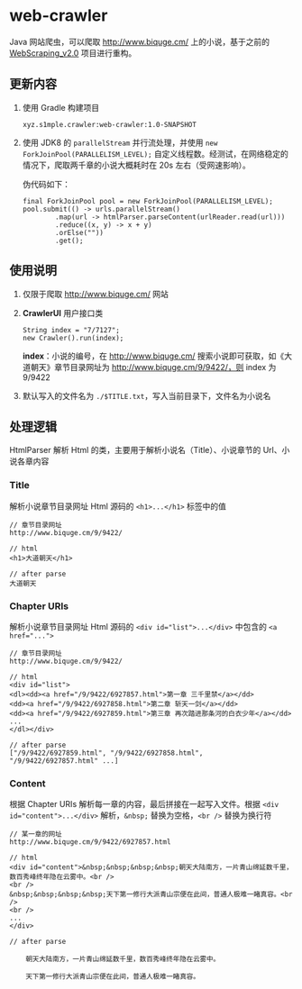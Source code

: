 # web-crawler

Java 网站爬虫，可以爬取 http://www.biquge.cm/ 上的小说，基于之前的 [WebScraping_v2.0](https://github.com/s1mplecc/WebScraping_v2.0) 项目进行重构。

## 更新内容

1. 使用 Gradle 构建项目
	```
	xyz.s1mple.crawler:web-crawler:1.0-SNAPSHOT
	```
2. 使用 JDK8 的 `parallelStream` 并行流处理，并使用 `new ForkJoinPool(PARALLELISM_LEVEL);` 自定义线程数。经测试，在网络稳定的情况下，爬取两千章的小说大概耗时在 20s 左右（受网速影响）。

	伪代码如下：
	
	```
	final ForkJoinPool pool = new ForkJoinPool(PARALLELISM_LEVEL);
    pool.submit(() -> urls.parallelStream()
            .map(url -> htmlParser.parseContent(urlReader.read(url)))
            .reduce((x, y) -> x + y)
            .orElse(""))
            .get();
	```

## 使用说明

1. 仅限于爬取 http://www.biquge.cm/ 网站

2. **CrawlerUI** 用户接口类

	```
	String index = "7/7127";
	new Crawler().run(index);
	```
	**index**：小说的编号，在 http://www.biquge.cm/ 搜索小说即可获取，如《大道朝天》章节目录网址为 http://www.biquge.cm/9/9422/，则 index 为 9/9422
	
3. 默认写入的文件名为 `./$TITLE.txt`，写入当前目录下，文件名为小说名

## 处理逻辑

HtmlParser 解析 Html 的类，主要用于解析小说名（Title）、小说章节的 Url、小说各章内容

### Title

解析小说章节目录网址 Html 源码的 `<h1>...</h1>` 标签中的值

```
// 章节目录网址
http://www.biquge.cm/9/9422/

// html
<h1>大道朝天</h1>

// after parse
大道朝天
```

### Chapter URIs

解析小说章节目录网址 Html 源码的 `<div id="list">...</div>` 中包含的 `<a href="...">`

```
// 章节目录网址
http://www.biquge.cm/9/9422/

// html
<div id="list">
<dl><dd><a href="/9/9422/6927857.html">第一章 三千里禁</a></dd>
<dd><a href="/9/9422/6927858.html">第二章 斩天一剑</a></dd>
<dd><a href="/9/9422/6927859.html">第三章 再次踏进那条河的白衣少年</a></dd>
...
</dl></div>

// after parse
["/9/9422/6927859.html", "/9/9422/6927858.html", "/9/9422/6927857.html" ...]
```

### Content

根据 Chapter URIs 解析每一章的内容，最后拼接在一起写入文件。根据 `<div id="content">...</div>` 解析，`&nbsp;` 替换为空格，`<br />` 替换为换行符

```
// 某一章的网址
http://www.biquge.cm/9/9422/6927857.html

// html
<div id="content">&nbsp;&nbsp;&nbsp;&nbsp;朝天大陆南方，一片青山绵延数千里，数百秀峰终年隐在云雾中。<br />
<br />
&nbsp;&nbsp;&nbsp;&nbsp;天下第一修行大派青山宗便在此间，普通人极难一睹真容。<br />
<br />
...
</div>

// after parse

    朝天大陆南方，一片青山绵延数千里，数百秀峰终年隐在云雾中。
    
    天下第一修行大派青山宗便在此间，普通人极难一睹真容。
```
